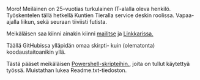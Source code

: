 Moro! Meiläinen on 25-vuotias turkulainen IT-alalla oleva henkilö. Työskentelen tällä hetkellä Kuntien Tieralla service deskin roolissa. 
Vapaa-ajalla liikun, sekä seuraan tiiviisti futista.

Meikäläisen saa kiinni ainakin kiinni <a href="mailto:jesseputki@hotmail.com">mailitse</a> ja <a href="https://www.linkedin.com/in/jesseputkonen/">Linkkarissa.</a>

Täällä GitHubissa ylläpidän omaa skirpti- kuin (olematonta) koodaustaitoanikin yllä.


Tästä pääset meikäläisen <a href="https://github.com/users/JessePutkonen/projects/1">Powershell-skripteihin.</a>, joita on tullut käytettyä työssä. Muistathan lukea Readme.txt-tiedoston. 
